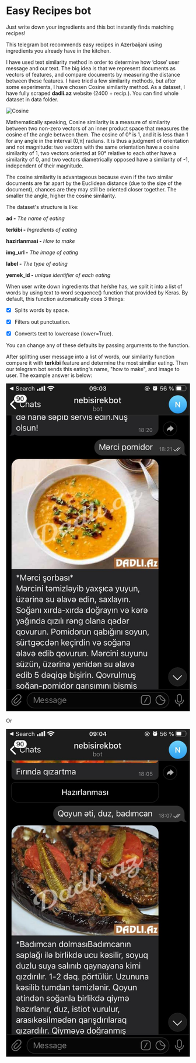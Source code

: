 # Easy Recipes bot

Just write down your ingredients and this bot instantly finds matching recipes!

This telegram bot recommends easy recipes in Azerbaijani using ingredients you already have in the kitchen.

I have used text similarity method in order to determine how ‘close’ user message and our text. The big idea is that we represent documents as vectors of features, and compare documents by measuring the distance between these features. I have tried a few similarity methods, but after some experiments, I have chosen Cosine similarity method. As a dataset, I have fully scraped __dadli.az__ website (2400 + recip.). You can find whole dataset in data folder.

![Cosine](https://miro.medium.com/max/426/1*5J8YlnfnZlzFobQC9cGk-w.png)


Mathematically speaking, Cosine similarity is a measure of similarity between two non-zero vectors of an inner product space that measures the cosine of the angle between them. The cosine of 0° is 1, and it is less than 1 for any angle in the interval (0,π] radians. It is thus a judgment of orientation and not magnitude: two vectors with the same orientation have a cosine similarity of 1, two vectors oriented at 90° relative to each other have a similarity of 0, and two vectors diametrically opposed have a similarity of -1, independent of their magnitude.

The cosine similarity is advantageous because even if the two similar documents are far apart by the Euclidean distance (due to the size of the document), chances are they may still be oriented closer together. The smaller the angle, higher the cosine similarity.

The dataset's structure is like:

__ad -__ _The name of eating_

__terkibi -__ _Ingredients of eating_

__hazirlanmasi -__ _How to make_

__img_url -__  _The image of eating_

__label -__ _The type of eating_

__yemek_id -__ _unique identifier of each eating_


When user write down ingredients that he/she has, we split it into a list of words by using text to word sequence() function that provided by Keras. By
default, this function automatically does 3 things: 

- [x] Splits words by space.

- [x] Filters out punctuation.

- [x] Converts text to lowercase (lower=True).

You can change any of these defaults by passing arguments to the function.

After splitting user message into a list of words, our similarity function compare it with __terkibi__ feature and determine the most similiar eating. Then our telegram bot sends this eating's name, "how to make", and image to user. The example answer is below:


![](https://github.com/NijatZeynalov/Easy-Recipes-bot/blob/master/example%20answers/example1.jpeg)

Or

![](https://github.com/NijatZeynalov/Easy-Recipes-bot/blob/master/example%20answers/example2.jpeg)

